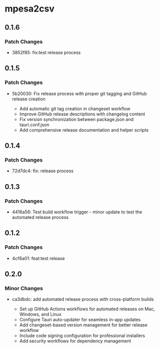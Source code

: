 # mpesa2csv

## 0.1.6

### Patch Changes

- 3852f85: fix:test release process

## 0.1.5

### Patch Changes

- 5b20030: Fix release process with proper git tagging and GitHub release creation

  - Add automatic git tag creation in changeset workflow
  - Improve GitHub release descriptions with changelog content
  - Fix version synchronization between package.json and tauri.conf.json
  - Add comprehensive release documentation and helper scripts

## 0.1.4

### Patch Changes

- 72d7dc4: fix: release process

## 0.1.3

### Patch Changes

- 4416a56: Test build workflow trigger - minor update to test the automated release process

## 0.1.2

### Patch Changes

- 4cf8a01: feat:test release

## 0.2.0

### Minor Changes

- ca3dbdc: add automated release process with cross-platform builds

  - Set up GitHub Actions workflows for automated releases on Mac, Windows, and Linux
  - Configure Tauri auto-updater for seamless in-app updates
  - Add changeset-based version management for better release workflow
  - Include code signing configuration for professional installers
  - Add security workflows for dependency management
